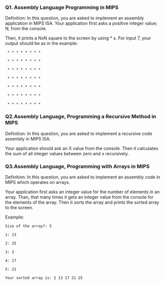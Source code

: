 ### Q1. Assembly Language Programming in MIPS

Definition: In this question, you are asked to implement an assembly application in MIPS ISA. Your application first asks a positive integer value; N, from the console. 

Then, it prints a NxN square to the screen by using * s. For input 7, your output should be as in the example:

     * * * * * * * * 
     
     * * * * * * * * 
     
     * * * * * * * * 
     
     * * * * * * * * 
     
     * * * * * * * * 
     
     * * * * * * * * 
     
     * * * * * * * *   
### Q2.Assembly Language, Programming a Recursive Method in MIPS

Definition: In this question, you are asked to implement a recursive code assembly in MIPS ISA. 

Your application should ask an X value from the console. Then it calculates the sum of all integer values between zero and x recursively.  

### Q3.Assembly Language, Programming with Arrays in MIPS

Definition: In this question, you are asked to implement an assembly code in MIPS which operates on arrays.

Your application first asks an integer value for the number of elements in an array. Than, that many times it gets an integer value from the console for the elements of the array. Then it sorts the array and prints the sorted array to the screen.  

Example: 
```
Size of the array?: 5

1: 13

2: 25

3: 2

4: 17

5: 21

Your sorted array is: 2 13 17 21 25
```

